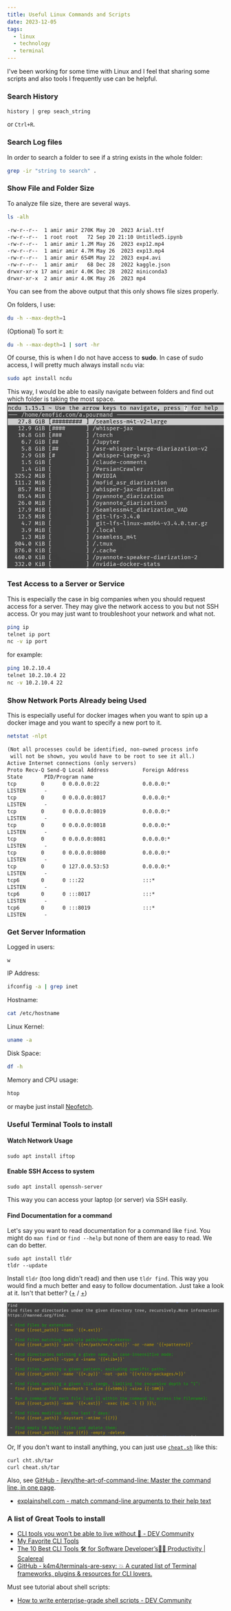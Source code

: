 ```yaml
---
title: Useful Linux Commands and Scripts
date: 2023-12-05
tags:
  - linux
  - technology
  - terminal
---
```

I've been working for some time with Linux and I feel that sharing some scripts and also tools I frequently use can be helpful. 

### Search History
```
history | grep seach_string
```
or `Ctrl+R`. 

### Search Log files
In order to search a folder to see if a string exists in the whole folder:

```bash
grep -ir "string to search" .
```
### Show File and Folder Size
To analyze file size, there are several ways. 

```sh
ls -alh 
```

```
-rw-r--r--  1 amir amir 270K May 20  2023 Arial.ttf
-rw-r--r--  1 root root   72 Sep 20 21:10 Untitled5.ipynb
-rw-r--r--  1 amir amir 1.2M May 26  2023 exp12.mp4
-rw-r--r--  1 amir amir 4.7M May 26  2023 exp13.mp4
-rw-r--r--  1 amir amir 654M May 22  2023 exp4.avi
-rw-r--r--  1 amir amir   68 Dec 28  2022 kaggle.json
drwxr-xr-x 17 amir amir 4.0K Dec 28  2022 miniconda3
drwxr-xr-x  2 amir amir 4.0K May 26  2023 mp4
```

You can see from the above output that this only shows file sizes properly. 

On folders, I use:

```sh
du -h --max-depth=1
```

(Optional) To sort it:
```sh
du -h --max-depth=1 | sort -hr
```

Of course, this is when I do not have access to **sudo**. In case of sudo access, I will pretty much always install `ncdu` via:

```sh
sudo apt install ncdu
```

This way, I would be able to easily navigate between folders and find out which folder is taking the most space. 
![](ncdu.webp)

### Test Access to a Server or Service
This is especially the case in big companies when you should request access for a server. They may give the network access to you but not SSH access. Or you may just want to troubleshoot your network and what not. 

```sh
ping ip
telnet ip port
nc -v ip port
```
for example:
```sh
ping 10.2.10.4
telnet 10.2.10.4 22
nc -v 10.2.10.4 22
```

### Show Network Ports Already being Used
This is especially useful for docker images when you want to spin up a docker image and you want to specify a new port to it. 

```sh
netstat -nlpt 
```

```
(Not all processes could be identified, non-owned process info
 will not be shown, you would have to be root to see it all.)
Active Internet connections (only servers)
Proto Recv-Q Send-Q Local Address           Foreign Address         State       PID/Program name
tcp        0      0 0.0.0.0:22              0.0.0.0:*               LISTEN      -
tcp        0      0 0.0.0.0:8017            0.0.0.0:*               LISTEN      -
tcp        0      0 0.0.0.0:8019            0.0.0.0:*               LISTEN      -
tcp        0      0 0.0.0.0:8018            0.0.0.0:*               LISTEN      -
tcp        0      0 0.0.0.0:8081            0.0.0.0:*               LISTEN      -
tcp        0      0 0.0.0.0:8080            0.0.0.0:*               LISTEN      -
tcp        0      0 127.0.0.53:53           0.0.0.0:*               LISTEN      -
tcp6       0      0 :::22                   :::*                    LISTEN      -
tcp6       0      0 :::8017                 :::*                    LISTEN      -
tcp6       0      0 :::8019                 :::*                    LISTEN      -
```

### Get Server Information
Logged in users:
```
w
```
IP Address:
```sh
ifconfig -a | grep inet
```
Hostname:
```sh
cat /etc/hostname
```
Linux Kernel:
```sh
uname -a
```

Disk Space:
```sh
df -h
```
Memory and CPU usage:
```sh
htop
```

or maybe just install [Neofetch](https://github.com/dylanaraps/neofetch).
### Useful Terminal Tools to install
#### Watch Network Usage
```
sudo apt install iftop
```
#### Enable SSH Access to system
```
sudo apt install openssh-server
```
This way you can access your laptop (or server) via SSH easily. 

#### Find Documentation for a command
Let's say you want to read documentation for a command like `find`. You might do `man find` or `find --help` but none of them are easy to read. We can do better.

```
sudo apt install tldr
tldr --update
```

Install `tldr` (too long didn't read) and then use `tldr find`. This way you would find a much better and easy to follow documentation. Just take a look at it. Isn't that better? ([+](https://github.com/tldr-pages/tldr) / [+](https://github.com/isacikgoz/tldr))

![](tldr.webp)

Or, If you don't want to install anything, you can just use [`cheat.sh`](https://cheat.sh/) like this:

```
curl cht.sh/tar
curl cheat.sh/tar
```

Also, see [GitHub - jlevy/the-art-of-command-line: Master the command line, in one page](https://github.com/jlevy/the-art-of-command-line). 

- [explainshell.com - match command-line arguments to their help text](https://explainshell.com/)
### A list of Great Tools to install
- [CLI tools you won't be able to live without 🔧 - DEV Community](https://dev.to/lissy93/cli-tools-you-cant-live-without-57f6)
- [My Favorite CLI Tools](https://switowski.com/blog/favorite-cli-tools/)
- [The 10 Best CLI Tools 🛠️ for Software Developer’s👨‍💻 Productivity | Scalereal](https://scalereal.com/devops/2020/05/15/10-cli-tools-for-developers-productivity.html)
- [GitHub - k4m4/terminals-are-sexy: 💥 A curated list of Terminal frameworks, plugins & resources for CLI lovers.](https://github.com/k4m4/terminals-are-sexy)

Must see tutorial about shell scripts: 
- [How to write enterprise-grade shell scripts - DEV Community](https://dev.to/thbe/howto-write-enterprise-grade-shell-scripts-1f17)